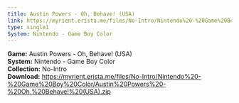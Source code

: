 ```yaml
---
title: Austin Powers - Oh, Behave! (USA)
link: https://myrient.erista.me/files/No-Intro/Nintendo%20-%20Game%20Boy%20Color/Austin%20Powers%20-%20Oh,%20Behave!%20(USA).zip
type: single1
System: Nintendo - Game Boy Color
---
```

<b>Game:</b> Austin Powers - Oh, Behave! (USA)<br>
<b>System:</b> Nintendo - Game Boy Color<br>
<b>Collection:</b> No-Intro<br>
<b>Download:</b> https://myrient.erista.me/files/No-Intro/Nintendo%20-%20Game%20Boy%20Color/Austin%20Powers%20-%20Oh,%20Behave!%20(USA).zip